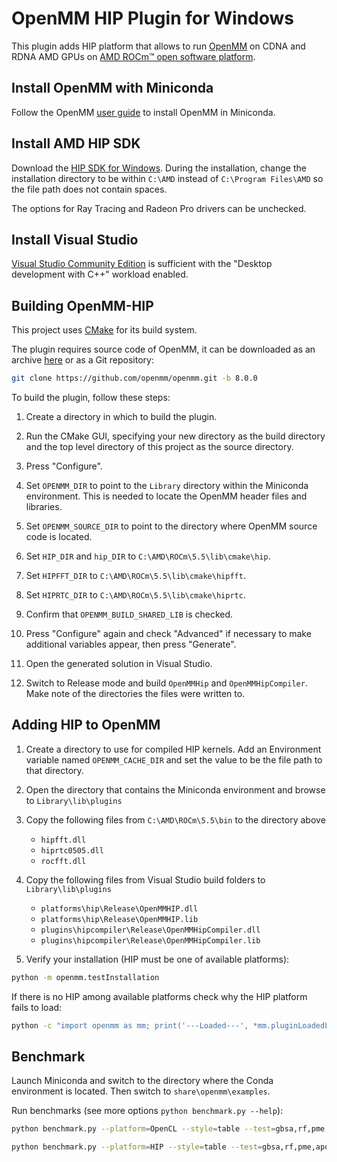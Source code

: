 # OpenMM HIP Plugin for Windows

This plugin adds HIP platform that allows to run [OpenMM](https://openmm.org) on CDNA and RDNA
AMD GPUs on [AMD ROCm™ open software platform](https://rocmdocs.amd.com).

## Install OpenMM with Miniconda

Follow the OpenMM [user guide](http://docs.openmm.org/latest/userguide/application/01_getting_started.html#installing-openmm) 
to install OpenMM in Miniconda.

## Install AMD HIP SDK

Download the [HIP SDK for Windows](https://www.amd.com/en/developer/rocm-hub/hip-sdk.html). During the installation, change
the installation directory to be within `C:\AMD` instead of `C:\Program Files\AMD` so the file path does not contain spaces.

The options for Ray Tracing and Radeon Pro drivers can be unchecked.

## Install Visual Studio

[Visual Studio Community Edition](https://visualstudio.microsoft.com/vs/community/) is sufficient with the 
"Desktop development with C++" workload enabled.

## Building OpenMM-HIP

This project uses [CMake](http://www.cmake.org) for its build system.

The plugin requires source code of OpenMM, it can be downloaded as an archive
[here](https://github.com/openmm/openmm/releases) or as a Git repository:

```sh
git clone https://github.com/openmm/openmm.git -b 8.0.0
```

To build the plugin, follow these steps:

1. Create a directory in which to build the plugin.

2. Run the CMake GUI, specifying your new directory as the build directory and the top
level directory of this project as the source directory.

3. Press "Configure".

4. Set `OPENMM_DIR` to point to the `Library` directory within the Miniconda environment.
 This is needed to locate the OpenMM header files and libraries.

5. Set `OPENMM_SOURCE_DIR` to point to the directory where OpenMM source code is located.

6. Set `HIP_DIR` and `hip_DIR` to `C:\AMD\ROCm\5.5\lib\cmake\hip`.

7. Set `HIPFFT_DIR` to `C:\AMD\ROCm\5.5\lib\cmake\hipfft`.

8. Set `HIPRTC_DIR` to `C:\AMD\ROCm\5.5\lib\cmake\hiprtc`.

9. Confirm that `OPENMM_BUILD_SHARED_LIB` is checked.

10. Press "Configure" again and check "Advanced" if necessary to make additional variables appear, then press "Generate".

11. Open the generated solution in Visual Studio.

12. Switch to Release mode and build `OpenMMHip` and `OpenMMHipCompiler`. Make note of the directories the files were written to.

## Adding HIP to OpenMM

1. Create a directory to use for compiled HIP kernels. Add an Environment variable named `OPENMM_CACHE_DIR` and set the value
to be the file path to that directory.

2. Open the directory that contains the Miniconda environment and browse to `Library\lib\plugins`

3. Copy the following files from `C:\AMD\ROCm\5.5\bin` to the directory above
   - `hipfft.dll`
   - `hiprtc0505.dll`
   - `rocfft.dll`

4. Copy the following files from Visual Studio build folders to `Library\lib\plugins`
   - `platforms\hip\Release\OpenMMHIP.dll`
   - `platforms\hip\Release\OpenMMHIP.lib`
   - `plugins\hipcompiler\Release\OpenMMHipCompiler.dll`
   - `plugins\hipcompiler\Release\OpenMMHipCompiler.lib`

5. Verify your installation (HIP must be one of available platforms):

```sh
python -m openmm.testInstallation
```

If there is no HIP among available platforms check why the HIP platform fails to load:

```sh
python -c "import openmm as mm; print('---Loaded---', *mm.pluginLoadedLibNames, '---Failed---', *mm.Platform.getPluginLoadFailures(), sep='\n')"
```

## Benchmark

Launch Miniconda and switch to the directory where the Conda environment is located. Then switch to `share\openmm\examples`.

Run benchmarks (see more options `python benchmark.py --help`):

```sh
python benchmark.py --platform=OpenCL --style=table --test=gbsa,rf,pme,apoa1rf,apoa1pme,apoa1ljpme
```

```sh
python benchmark.py --platform=HIP --style=table --test=gbsa,rf,pme,apoa1rf,apoa1pme,apoa1ljpme
```
